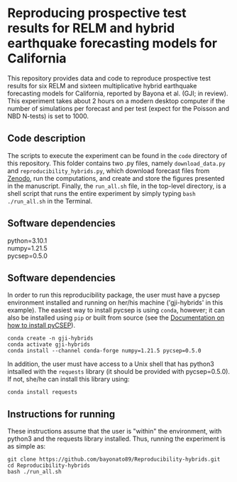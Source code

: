 # Reproducing prospective test results for RELM and hybrid earthquake forecasting models for California
This repository provides data and code to reproduce prospective test results for six RELM and sixteen multiplicative 
hybrid earthquake forecasting models for California, reported by Bayona et al. (GJI; in review). This experiment
takes about 2 hours on a modern desktop computer if the number of simulations per forecast and per test (expect for the Poisson and NBD N-tests) is set to 1000.

## Code description 
The scripts to execute the experiment can be found in the `code` directory of this repository. This folder contains two 
.py files, namely `download_data.py` and `reproducibility_hybrids.py`, which download forecast files from 
[Zenodo](https://zenodo.org/record/5141567#.Yc2lO1mnxhE), run the computations, and create and store the figures presented in the manuscript. Finally, the
`run_all.sh` file, in the top-level directory, is a shell script that runs the entire experiment by simply typing `bash ./run_all.sh`
in the Terminal.

## Software dependencies
python=3.10.1  
numpy=1.21.5  
pycsep=0.5.0  


## Software dependencies
In order to run this reproducibility package, the user must have a pycsep environment installed and running on her/his machine ('gji-hybrids' in this example). The easiest way to install
pycsep is using `conda`, however; it can also be installed using `pip` or built from source (see the [Documentation on how to install pyCSEP](https://docs.cseptesting.org/getting_started/installing.html)).

```
conda create -n gji-hybrids
conda activate gji-hybrids
conda install --channel conda-forge numpy=1.21.5 pycsep=0.5.0
```

In addition, the user must have access to a Unix shell that has python3 intsalled with the `requests` library (it should be provided with pycsep=0.5.0). If not, she/he can install this library using:

```
conda install requests
```

## Instructions for running 
These instructions assume that the user is "within" the environment, with python3 and the requests library installed. Thus, running the experiment is as simple as:

```
git clone https://github.com/bayonato89/Reproducibility-hybrids.git
cd Reproducibility-hybrids
bash ./run_all.sh
```
